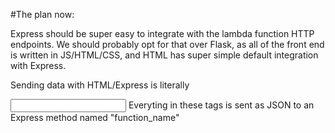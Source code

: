 #The plan now:

Express should be super easy to integrate with the lambda function HTTP endpoints. We should probably opt for that over Flask, as all of the front end is written in JS/HTML/CSS, and HTML has super simple default integration with Express. 

Sending data with HTML/Express is literally 

<form action="function_name" method="get/put/post/delete"> <input> Everyting in these tags is sent as JSON to an Express method named "function_name" </input> </form>

